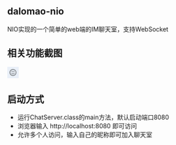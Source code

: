 ## dalomao-nio
NIO实现的一个简单的web端的IM聊天室，支持WebSocket

## 相关功能截图
![测试看看](https://github.com/supermao1013/study-demo/blob/master/dalomao-netty-im/src/main/resources/templates/images/icon/face.png)
## 启动方式
* 运行ChatServer.class的main方法，默认启动端口8080
* 浏览器输入 http://localhost:8080 即可访问
* 允许多个人访问，输入自己的昵称即可加入聊天室



